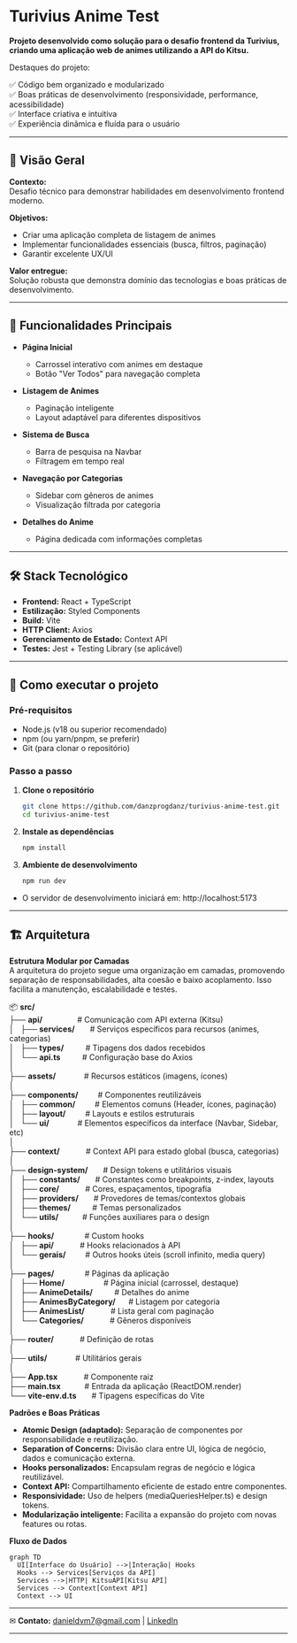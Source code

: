 # Turivius Anime Test

**Projeto desenvolvido como solução para o desafio frontend da Turivius, criando uma aplicação web de animes utilizando a API do Kitsu.**  

Destaques do projeto:

✅ Código bem organizado e modularizado  
✅ Boas práticas de desenvolvimento (responsividade, performance, acessibilidade)  
✅ Interface criativa e intuitiva  
✅ Experiência dinâmica e fluída para o usuário  

---

## 📌 Visão Geral

**Contexto:**  
Desafio técnico para demonstrar habilidades em desenvolvimento frontend moderno.  

**Objetivos:**  
- Criar uma aplicação completa de listagem de animes  
- Implementar funcionalidades essenciais (busca, filtros, paginação)  
- Garantir excelente UX/UI  

**Valor entregue:**  
Solução robusta que demonstra domínio das tecnologias e boas práticas de desenvolvimento.  

---

## 📌 Funcionalidades Principais

- **Página Inicial**  
  - Carrossel interativo com animes em destaque  
  - Botão "Ver Todos" para navegação completa  

- **Listagem de Animes**  
  - Paginação inteligente  
  - Layout adaptável para diferentes dispositivos  

- **Sistema de Busca**  
  - Barra de pesquisa na Navbar  
  - Filtragem em tempo real  

- **Navegação por Categorias**  
  - Sidebar com gêneros de animes  
  - Visualização filtrada por categoria  

- **Detalhes do Anime**  
  - Página dedicada com informações completas  

---

## 🛠 Stack Tecnológico

- **Frontend:** React + TypeScript  
- **Estilização:** Styled Components  
- **Build:** Vite  
- **HTTP Client:** Axios  
- **Gerenciamento de Estado:** Context API  
- **Testes:** Jest + Testing Library (se aplicável)  

---

## 🚀 Como executar o projeto

### Pré-requisitos

- Node.js (v18 ou superior recomendado)  
- npm (ou yarn/pnpm, se preferir)  
- Git (para clonar o repositório)  

### Passo a passo

1. **Clone o repositório**
   ```bash
   git clone https://github.com/danzprogdanz/turivius-anime-test.git
   cd turivius-anime-test

2. **Instale as dependências**
   ```bash
   npm install

3. **Ambiente de desenvolvimento**
   ```bash
   npm run dev
   ```
  - O servidor de desenvolvimento iniciará em: http://localhost:5173

---

## 🏗 Arquitetura 
**Estrutura Modular por Camadas**  
A arquitetura do projeto segue uma organização em camadas, promovendo separação de responsabilidades, alta coesão e baixo acoplamento. Isso facilita a manutenção, escalabilidade e testes.

📦 **src/**  
├── **api/**                # Comunicação com API externa (Kitsu)  
│   ├── **services/**       # Serviços específicos para recursos (animes, categorias)  
│   ├── **types/**          # Tipagens dos dados recebidos  
│   └── **api.ts**          # Configuração base do Axios  
│  
├── **assets/**             # Recursos estáticos (imagens, ícones)  
│  
├── **components/**         # Componentes reutilizáveis  
│   ├── **common/**         # Elementos comuns (Header, ícones, paginação)  
│   ├── **layout/**         # Layouts e estilos estruturais  
│   └── **ui/**             # Elementos específicos da interface (Navbar, Sidebar, etc)  
│  
├── **context/**            # Context API para estado global (busca, categorias)  
│  
├── **design-system/**       # Design tokens e utilitários visuais  
│   ├── **constants/**       # Constantes como breakpoints, z-index, layouts  
│   ├── **core/**            # Cores, espaçamentos, tipografia  
│   ├── **providers/**       # Provedores de temas/contextos globais  
│   ├── **themes/**          # Temas personalizados  
│   └── **utils/**           # Funções auxiliares para o design  
│  
├── **hooks/**              # Custom hooks  
│   ├── **api/**            # Hooks relacionados à API  
│   └── **gerais/**         # Outros hooks úteis (scroll infinito, media query)  
│  
├── **pages/**              # Páginas da aplicação  
│   ├── **Home/**                  # Página inicial (carrossel, destaque)  
│   ├── **AnimeDetails/**          # Detalhes do anime  
│   ├── **AnimesByCategory/**      # Listagem por categoria  
│   ├── **AnimesList/**            # Lista geral com paginação  
│   └── **Categories/**            # Gêneros disponíveis  
│  
├── **router/**            # Definição de rotas  
│  
├── **utils/**             # Utilitários gerais  
│  
├── **App.tsx**            # Componente raiz  
├── **main.tsx**           # Entrada da aplicação (ReactDOM.render)  
└── **vite-env.d.ts**       # Tipagens específicas do Vite  

**Padrões e Boas Práticas**  
- **Atomic Design (adaptado):** Separação de componentes por responsabilidade e reutilização.  
- **Separation of Concerns:** Divisão clara entre UI, lógica de negócio, dados e comunicação externa.  
- **Hooks personalizados:** Encapsulam regras de negócio e lógica reutilizável.  
- **Context API:** Compartilhamento eficiente de estado entre componentes.  
- **Responsividade:** Uso de helpers (mediaQueriesHelper.ts) e design tokens.  
- **Modularização inteligente:** Facilita a expansão do projeto com novas features ou rotas.  

**Fluxo de Dados**  
```mermaid
graph TD  
  UI[Interface do Usuário] -->|Interação| Hooks  
  Hooks --> Services[Serviços da API]  
  Services -->|HTTP| KitsuAPI[Kitsu API]  
  Services --> Context[Context API]  
  Context --> UI  
```
---

✉ **Contato:** danieldvm7@gmail.com | [LinkedIn](https://www.linkedin.com/in/daniel-viana-a6bb59174/)

---
